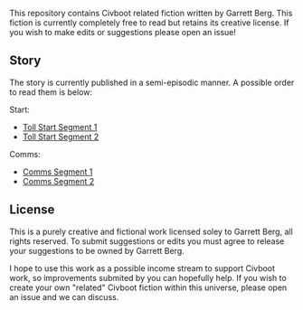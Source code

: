 This repository contains Civboot related fiction written by Garrett Berg. This
fiction is currently completely free to read but retains its creative license.
If you wish to make edits or suggestions please open an issue!

## Story
The story is currently published in a semi-episodic manner. A possible order
to read them is below:

Start:
- [Toll Start Segment 1](toll/start1.md)
- [Toll Start Segment 2](toll/start2.md)

Comms:
- [Comms Segment 1](toll/comms1.md)
- [Comms Segment 2](toll/comms2.md)


## License
This is a purely creative and fictional work licensed soley to Garrett Berg,
all rights reserved. To submit suggestions or edits you must agree to release
your suggestions to be owned by Garrett Berg.

I hope to use this work as a possible income stream to support Civboot work,
so improvements submited by you can hopefully help. If you wish to create your
own "related" Civboot fiction within this universe, please open an issue and we
can discuss.

